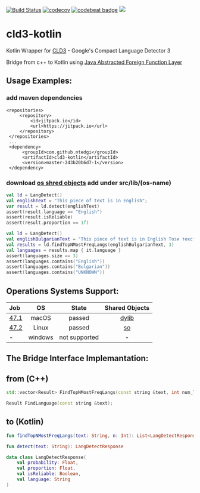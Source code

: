 [![Build Status](https://travis-ci.com/ntedgi/cld3-kotlin.svg?branch=master)](https://travis-ci.com/ntedgi/cld3-kotlin) [![codecov](https://codecov.io/gh/ntedgi/cld3-kotlin/branch/master/graph/badge.svg)](https://codecov.io/gh/ntedgi/cld3-kotlin)
[![codebeat badge](https://codebeat.co/badges/a92dd040-a71c-4644-96a9-daad0aeb9ac4)](https://codebeat.co/projects/github-com-ntedgi-cld3-kotlin-master) [![](https://jitpack.io/v/ntedgi/cld3-kotlin.svg)](https://jitpack.io/#ntedgi/cld3-kotlin)

# cld3-kotlin
Kotlin Wrapper for [CLD3](https://github.com/google/cld3) -  Google's Compact Language Detector 3 

Bridge from c++ to Kotlin using [Java Abstracted Foreign Function Layer](https://github.com/jnr/jnr-ffi)


## Usage Examples: 


### add maven dependencies

```maven
<repositories>
     <repository>
         <id>jitpack.io</id>
         <url>https://jitpack.io</url>
     </repository>
 </repositories>
 ...
 <dependency>
      <groupId>com.github.ntedgi</groupId>
      <artifactId>cld3-kotlin</artifactId>
      <version>master-243b20b6d7-1</version>
 </dependency>
```

### download [os shred objects](https://github.com/ntedgi/cld3-kotlin/tree/master/src/main/lib) add under src/lib/(os-name)


```kotlin
val ld = LangDetect()
val englishText = "This piece of text is in English";
var result = ld.detect(englishText)
assert(result.language == "English")
assert(result.isReliable)
assert(result.proportion == 1f)
```


```kotlin
val ld = LangDetect()
val englishBulgarianText = "This piece of text is in English Този текст е на Български";
val results = ld.findTopNMostFreqLangs(englishBulgarianText, 3)
val languages = results.map { it.language }
assert(languages.size == 3)
assert(languages.contains("English"))
assert(languages.contains("Bulgarian"))
assert(languages.contains("UNKNOWN"))
```


## Operations Systems Support:

|Job | OS | State| Shared Objects|
|:------------- | :-------------:| :-------------:| :-------------:|
|[47.1](https://travis-ci.com/ntedgi/cld3-kotlin/builds/114315426)  | macOS | passed| [dylib](https://github.com/ntedgi/cld3-kotlin/tree/master/src/main/lib/osx) 
|[47.2](https://travis-ci.com/ntedgi/cld3-kotlin/builds/114315426)  | Linux | passed|[so](https://github.com/ntedgi/cld3-kotlin/tree/master/src/main/lib/unix) 
| -  | windows |not supported |-|



## The Bridge Interface Implemantation:
 
## from (C++) 
```cpp
std::vector<Result> FindTopNMostFreqLangs(const string &text, int num_langs);
```
```cpp
Result FindLanguage(const string &text);
```

## to (Kotlin)
```kotlin
fun findTopNMostFreqLangs(text: String, n: Int): List<LangDetectResponse> 
```

```kotlin
fun detect(text: String): LangDetectResponse 
```

```kotlin
data class LangDetectResponse(
    val probability: Float,
    val proportion: Float,
    val isReliable: Boolean,
    val language: String
)
```
